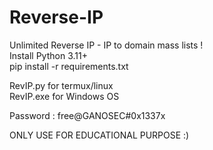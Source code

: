 # Reverse-IP <br>
Unlimited Reverse IP - IP to domain mass lists ! <br>
Install Python 3.11+ <br>
pip install -r requirements.txt <br>

RevIP.py for termux/linux <br>
RevIP.exe for Windows OS <br>

Password : free@GANOSEC#0x1337x <br>

ONLY USE FOR EDUCATIONAL PURPOSE :)
